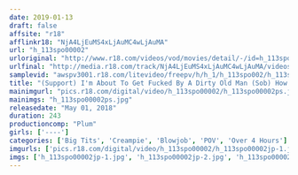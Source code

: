 ```yaml
---
date: 2019-01-13
draft: false
affsite: "r18"
afflinkr18: "NjA4LjEuMS4xLjAuMC4wLjAuMA"
url: "h_113spo00002"
urloriginal: "http://www.r18.com/videos/vod/movies/detail/-/id=h_113spo00002"
urlfinal: "http://media.r18.com/track/NjA4LjEuMS4xLjAuMC4wLjAuMA/videos/vod/movies/detail/-/id=h_113spo00002"
samplevid: "awspv3001.r18.com/litevideo/freepv/h/h_1/h_113spo002/h_113spo002_dmb_w.mp4"
title: "(Support) I'm About To Get Fucked By A Dirty Old Man (Sob) How I Got Licked And Fucked By A Man Older Than My Parents (I Had To Endure The Shame) 4 Hours"
mainimgurl: "pics.r18.com/digital/video/h_113spo00002/h_113spo00002ps.jpg"
mainimgs: "h_113spo00002ps.jpg"
releasedate: "May 01, 2018"
duration: 243
productioncomp: "Plum"
girls: ['----']
categories: ['Big Tits', 'Creampie', 'Blowjob', 'POV', 'Over 4 Hours']
imgurls: ['pics.r18.com/digital/video/h_113spo00002/h_113spo00002jp-1.jpg', 'pics.r18.com/digital/video/h_113spo00002/h_113spo00002jp-2.jpg', 'pics.r18.com/digital/video/h_113spo00002/h_113spo00002jp-3.jpg', 'pics.r18.com/digital/video/h_113spo00002/h_113spo00002jp-4.jpg', 'pics.r18.com/digital/video/h_113spo00002/h_113spo00002jp-5.jpg', 'pics.r18.com/digital/video/h_113spo00002/h_113spo00002jp-6.jpg', 'pics.r18.com/digital/video/h_113spo00002/h_113spo00002jp-7.jpg', 'pics.r18.com/digital/video/h_113spo00002/h_113spo00002jp-8.jpg', 'pics.r18.com/digital/video/h_113spo00002/h_113spo00002jp-9.jpg', 'pics.r18.com/digital/video/h_113spo00002/h_113spo00002jp-10.jpg', 'pics.r18.com/digital/video/h_113spo00002/h_113spo00002jp-11.jpg', 'pics.r18.com/digital/video/h_113spo00002/h_113spo00002jp-12.jpg', 'pics.r18.com/digital/video/h_113spo00002/h_113spo00002jp-13.jpg', 'pics.r18.com/digital/video/h_113spo00002/h_113spo00002jp-14.jpg', 'pics.r18.com/digital/video/h_113spo00002/h_113spo00002jp-15.jpg', 'pics.r18.com/digital/video/h_113spo00002/h_113spo00002jp-16.jpg', 'pics.r18.com/digital/video/h_113spo00002/h_113spo00002jp-17.jpg', 'pics.r18.com/digital/video/h_113spo00002/h_113spo00002jp-18.jpg', 'pics.r18.com/digital/video/h_113spo00002/h_113spo00002jp-19.jpg', 'pics.r18.com/digital/video/h_113spo00002/h_113spo00002jp-20.jpg']
imgs: ['h_113spo00002jp-1.jpg', 'h_113spo00002jp-2.jpg', 'h_113spo00002jp-3.jpg', 'h_113spo00002jp-4.jpg', 'h_113spo00002jp-5.jpg', 'h_113spo00002jp-6.jpg', 'h_113spo00002jp-7.jpg', 'h_113spo00002jp-8.jpg', 'h_113spo00002jp-9.jpg', 'h_113spo00002jp-10.jpg', 'h_113spo00002jp-11.jpg', 'h_113spo00002jp-12.jpg', 'h_113spo00002jp-13.jpg', 'h_113spo00002jp-14.jpg', 'h_113spo00002jp-15.jpg', 'h_113spo00002jp-16.jpg', 'h_113spo00002jp-17.jpg', 'h_113spo00002jp-18.jpg', 'h_113spo00002jp-19.jpg', 'h_113spo00002jp-20.jpg']
---
```

